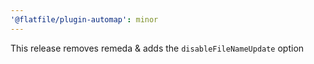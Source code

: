 ```yaml
---
'@flatfile/plugin-automap': minor
---
```


This release removes remeda & adds the `disableFileNameUpdate` option
